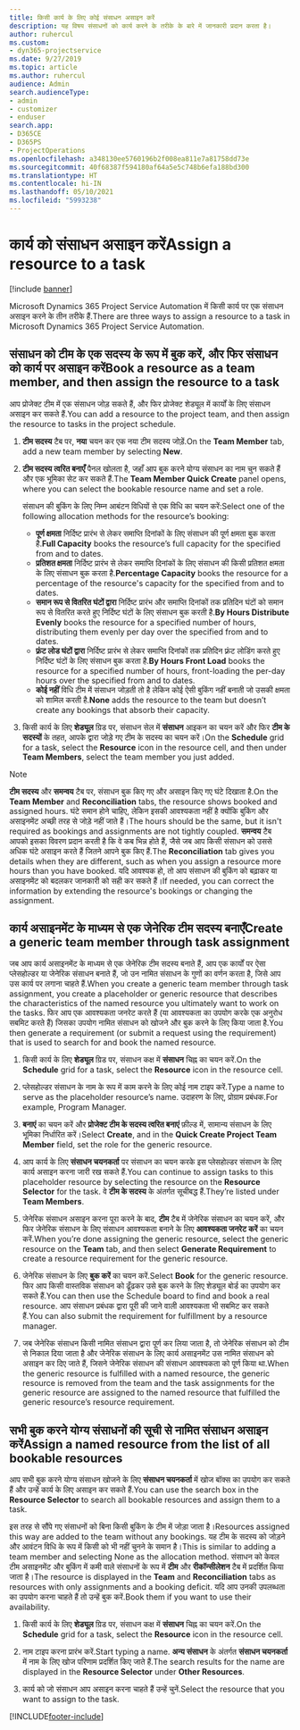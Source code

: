 ```yaml
---
title: किसी कार्य के लिए कोई संसाधन असाइन करें
description: यह विषय संसाधनों को कार्य करने के तरीके के बारे में जानकारी प्रदान करता है।
author: ruhercul
ms.custom:
- dyn365-projectservice
ms.date: 9/27/2019
ms.topic: article
ms.author: ruhercul
audience: Admin
search.audienceType:
- admin
- customizer
- enduser
search.app:
- D365CE
- D365PS
- ProjectOperations
ms.openlocfilehash: a348130ee5760196b2f008ea811e7a81758dd73e
ms.sourcegitcommit: 40f68387f594180af64a5e5c748b6efa188bd300
ms.translationtype: HT
ms.contentlocale: hi-IN
ms.lasthandoff: 05/10/2021
ms.locfileid: "5993238"
---
```

# <a name="assign-a-resource-to-a-task"></a><span data-ttu-id="c6bb1-103">कार्य को संसाधन असाइन करें</span><span class="sxs-lookup"><span data-stu-id="c6bb1-103">Assign a resource to a task</span></span>

[!include [banner](../includes/psa-now-project-operations.md)]

<span data-ttu-id="c6bb1-104">Microsoft Dynamics 365 Project Service Automation में किसी कार्य पर एक संसाधन असाइन करने के तीन तरीके हैं.</span><span class="sxs-lookup"><span data-stu-id="c6bb1-104">There are three ways to assign a resource to a task in Microsoft Dynamics 365 Project Service Automation.</span></span>

## <a name="book-a-resource-as-a-team-member-and-then-assign-the-resource-to-a-task"></a><span data-ttu-id="c6bb1-105">संसाधन को टीम के एक सदस्य के रूप में बुक करें, और फिर संसाधन को कार्य पर असाइन करें</span><span class="sxs-lookup"><span data-stu-id="c6bb1-105">Book a resource as a team member, and then assign the resource to a task</span></span>

<span data-ttu-id="c6bb1-106">आप प्रोजेक्ट टीम में एक संसाधन जोड़ सकते हैं, और फिर प्रोजेक्ट शेड्यूल में कार्यों के लिए संसाधन असाइन कर सकते हैं.</span><span class="sxs-lookup"><span data-stu-id="c6bb1-106">You can add a resource to the project team, and then assign the resource to tasks in the project schedule.</span></span>

1. <span data-ttu-id="c6bb1-107">**टीम सदस्य** टैब पर, **नया** चयन कर एक नया टीम सदस्य जोड़ें.</span><span class="sxs-lookup"><span data-stu-id="c6bb1-107">On the **Team Member** tab, add a new team member by selecting **New**.</span></span> 

2. <span data-ttu-id="c6bb1-108">**टीम सदस्य त्वरित बनाएँ** पैनल खोलता है, जहाँ आप बुक करने योग्य संसाधन का नाम चुन सकते हैं और एक भूमिका सेट कर सकते हैं.</span><span class="sxs-lookup"><span data-stu-id="c6bb1-108">The **Team Member Quick Create** panel opens, where you can select the bookable resource name and set a role.</span></span> 

    <span data-ttu-id="c6bb1-109">संसाधन की बुकिंग के लिए निम्न आबंटन विधियों से एक विधि का चयन करें:</span><span class="sxs-lookup"><span data-stu-id="c6bb1-109">Select one of the following allocation methods for the resource’s booking:</span></span>

    - <span data-ttu-id="c6bb1-110">**पूर्ण क्षमता** निर्दिष्ट प्रारंभ से लेकर समाप्ति दिनांकों के लिए संसाधन की पूर्ण क्षमता बुक करता है.</span><span class="sxs-lookup"><span data-stu-id="c6bb1-110">**Full Capacity** books the resource’s full capacity for the specified from and to dates.</span></span>
    - <span data-ttu-id="c6bb1-111">**प्रतिशत क्षमता** निर्दिष्ट प्रारंभ से लेकर समाप्ति दिनांकों के लिए संसाधन की किसी प्रतिशत क्षमता के लिए संसाधन बुक करता है.</span><span class="sxs-lookup"><span data-stu-id="c6bb1-111">**Percentage Capacity** books the resource for a percentage of the resource's capacity for the specified from and to dates.</span></span>
    - <span data-ttu-id="c6bb1-112">**समान रूप से वितरित घंटों द्वारा** निर्दिष्ट प्रारंभ और समाप्ति दिनांकों तक प्रतिदिन घंटों को समान रूप से वितरित करते हुए निर्दिष्ट घंटों के लिए संसाधन बुक करती है.</span><span class="sxs-lookup"><span data-stu-id="c6bb1-112">**By Hours Distribute Evenly** books the resource for a specified number of hours, distributing them evenly per day over the specified from and to dates.</span></span>
    - <span data-ttu-id="c6bb1-113">**फ़्रंट लोड घंटों द्वारा** निर्दिष्ट प्रारंभ से लेकर समाप्ति दिनांकों तक प्रतिदिन फ़्रंट लोडिंग करते हुए निर्दिष्ट घंटों के लिए संसाधन बुक करता है.</span><span class="sxs-lookup"><span data-stu-id="c6bb1-113">**By Hours Front Load** books the resource for a specified number of hours, front-loading the per-day hours over the specified from and to dates.</span></span>
    - <span data-ttu-id="c6bb1-114">**कोई नहीं** विधि टीम में संसाधन जोड़ती तो है लेकिन कोई ऐसी बुकिंग नहीं बनाती जो उसकी क्षमता को शामिल करती है.</span><span class="sxs-lookup"><span data-stu-id="c6bb1-114">**None** adds the resource to the team but doesn’t create any bookings that absorb their capacity.</span></span>

3. <span data-ttu-id="c6bb1-115">किसी कार्य के लिए **शेड्यूल** ग्रिड पर, संसाधन सेल में **संसाधन** आइकन का चयन करें और फिर **टीम के सदस्यों** के तहत, आपके द्वारा जोड़े गए टीम के सदस्य का चयन करें।</span><span class="sxs-lookup"><span data-stu-id="c6bb1-115">On the **Schedule** grid for a task, select the **Resource** icon in the resource cell, and then under **Team Members**, select the team member you just added.</span></span> 

> [!NOTE]
> <span data-ttu-id="c6bb1-116">**टीम सदस्य** और **समन्वय** टैब पर, संसाधन बुक किए गए और असाइन किए गए घंटे दिखाता है.</span><span class="sxs-lookup"><span data-stu-id="c6bb1-116">On the **Team Member** and **Reconciliation** tabs, the resource shows booked and assigned hours.</span></span> <span data-ttu-id="c6bb1-117">घंटे समान होने चाहिए, लेकिन इसकी आवश्यकता नहीं है क्योंकि बुकिंग और असाइनमेंट अच्छी तरह से जोड़े नहीं जाते हैं।</span><span class="sxs-lookup"><span data-stu-id="c6bb1-117">The hours should be the same, but it isn't required as bookings and assignments are not tightly coupled.</span></span> <span data-ttu-id="c6bb1-118">**समन्वय** टैब आपको इसका विवरण प्रदान करती है कि वे कब भिन्न होते हैं, जैसे जब आप किसी संसाधन को उससे अधिक घंटे असाइन करते हैं जितने आपने बुक किए हैं.</span><span class="sxs-lookup"><span data-stu-id="c6bb1-118">The **Reconciliation** tab gives you details when they are different, such as when you assign a resource more hours than you have booked.</span></span> <span data-ttu-id="c6bb1-119">यदि आवश्यक हो, तो आप संसाधन की बुकिंग को बढ़ाकर या असाइनमेंट को बदलकर जानकारी को सही कर सकते हैं।</span><span class="sxs-lookup"><span data-stu-id="c6bb1-119">If needed, you can correct the information by extending the resource's bookings or changing the assignment.</span></span>

## <a name="create-a-generic-team-member-through-task-assignment"></a><span data-ttu-id="c6bb1-120">कार्य असाइनमेंट के माध्यम से एक जेनेरिक टीम सदस्य बनाएँ</span><span class="sxs-lookup"><span data-stu-id="c6bb1-120">Create a generic team member through task assignment</span></span>

<span data-ttu-id="c6bb1-121">जब आप कार्य असाइनमेंट के माध्यम से एक जेनेरिक टीम सदस्य बनाते हैं, आप एक कार्यों पर ऐसा प्लेसहोल्डर या जेनेरिक संसाधन बनाते हैं, जो उन नामित संसाधन के गुणों का वर्णन करता है, जिसे आप उस कार्य पर लगाना चाहते हैं.</span><span class="sxs-lookup"><span data-stu-id="c6bb1-121">When you create a generic team member through task assignment, you create a placeholder or generic resource that describes the characteristics of the named resource you ultimately want to work on the tasks.</span></span> <span data-ttu-id="c6bb1-122">फिर आप एक आवश्यकता जनरेट करते हैं (या आवश्यकता का उपयोग करके एक अनुरोध सबमिट करते हैं) जिसका उपयोग नामित संसाधन को खोजने और बुक करने के लिए किया जाता है.</span><span class="sxs-lookup"><span data-stu-id="c6bb1-122">You then generate a requirement (or submit a request using the requirement) that is used to search for and book the named resource.</span></span>

1. <span data-ttu-id="c6bb1-123">किसी कार्य के लिए **शेड्यूल** ग्रिड पर, संसाधन कक्ष में **संसाधन** चिह्न का चयन करें.</span><span class="sxs-lookup"><span data-stu-id="c6bb1-123">On the **Schedule** grid for a task, select the **Resource** icon in the resource cell.</span></span>

2. <span data-ttu-id="c6bb1-124">प्लेसहोल्डर संसाधन के नाम के रूप में काम करने के लिए कोई नाम टाइप करें.</span><span class="sxs-lookup"><span data-stu-id="c6bb1-124">Type a name to serve as the placeholder resource’s name.</span></span> <span data-ttu-id="c6bb1-125">उदाहरण के लिए, प्रोग्राम प्रबंधक.</span><span class="sxs-lookup"><span data-stu-id="c6bb1-125">For example, Program Manager.</span></span>

3. <span data-ttu-id="c6bb1-126">**बनाएं** का चयन करें और **प्रोजेक्ट टीम के सदस्य त्वरित बनाएं** फ़ील्ड में, सामान्य संसाधन के लिए भूमिका निर्धारित करें।</span><span class="sxs-lookup"><span data-stu-id="c6bb1-126">Select **Create**, and in the **Quick Create Project Team Member** field, set the role for the generic resource.</span></span>

4. <span data-ttu-id="c6bb1-127">आप कार्य के लिए **संसाधन चयनकर्ता** पर संसाधन का चयन करके इस प्लेसहोल्डर संसाधन के लिए कार्य असाइन करना जारी रख सकते हैं.</span><span class="sxs-lookup"><span data-stu-id="c6bb1-127">You can continue to assign tasks to this placeholder resource by selecting the resource on the **Resource Selector** for the task.</span></span> <span data-ttu-id="c6bb1-128">वे **टीम के सदस्य** के अंतर्गत सूचीबद्ध हैं.</span><span class="sxs-lookup"><span data-stu-id="c6bb1-128">They’re listed under **Team Members**.</span></span>

5. <span data-ttu-id="c6bb1-129">जेनेरिक संसाधन असाइन करना पूरा करने के बाद, **टीम** टैब में जेनेरिक संसाधन का चयन करें, और फिर जेनेरिक संसाधन के लिए संसाधन आवश्यकता बनाने के लिए **आवश्यकता जनरेट करें** का चयन करें.</span><span class="sxs-lookup"><span data-stu-id="c6bb1-129">When you’re done assigning the generic resource, select the generic resource on the **Team** tab, and then select **Generate Requirement** to create a resource requirement for the generic resource.</span></span>

6. <span data-ttu-id="c6bb1-130">जेनेरिक संसाधन के लिए **बुक करें** का चयन करें.</span><span class="sxs-lookup"><span data-stu-id="c6bb1-130">Select **Book** for the generic resource.</span></span> <span data-ttu-id="c6bb1-131">फिर आप किसी वास्तविक संसाधन को ढूँढकर उसे बुक करने के लिए शेड्यूल बोर्ड का उपयोग कर सकते हैं.</span><span class="sxs-lookup"><span data-stu-id="c6bb1-131">You can then use the Schedule board to find and book a real resource.</span></span> <span data-ttu-id="c6bb1-132">आप संसाधन प्रबंधक द्वारा पूरी की जाने वाली आवश्यकता भी सबमिट कर सकते हैं.</span><span class="sxs-lookup"><span data-stu-id="c6bb1-132">You can also submit the requirement for fulfillment by a resource manager.</span></span>

7. <span data-ttu-id="c6bb1-133">जब जेनेरिक संसाधन किसी नामित संसाधन द्वारा पूर्ण कर लिया जाता है, तो जेनेरिक संसाधन को टीम से निकाल दिया जाता है और जेनेरिक संसाधन के लिए कार्य असाइनमेंट उस नामित संसाधन को असाइन कर दिए जाते हैं, जिसने जेनेरिक संसाधन की संसाधन आवश्यकता को पूर्ण किया था.</span><span class="sxs-lookup"><span data-stu-id="c6bb1-133">When the generic resource is fulfilled with a named resource, the generic resource is removed from the team and the task assignments for the generic resource are assigned to the named resource that fulfilled the generic resource’s resource requirement.</span></span>

## <a name="assign-a-named-resource-from-the-list-of-all-bookable-resources"></a><span data-ttu-id="c6bb1-134">सभी बुक करने योग्य संसाधनों की सूची से नामित संसाधन असाइन करें</span><span class="sxs-lookup"><span data-stu-id="c6bb1-134">Assign a named resource from the list of all bookable resources</span></span>

<span data-ttu-id="c6bb1-135">आप सभी बुक करने योग्य संसाधन खोजने के लिए **संसाधन चयनकर्ता** में खोज बॉक्स का उपयोग कर सकते हैं और उन्हें कार्य के लिए असाइन कर सकते हैं.</span><span class="sxs-lookup"><span data-stu-id="c6bb1-135">You can use the search box in the **Resource Selector** to search all bookable resources and assign them to a task.</span></span>

<span data-ttu-id="c6bb1-136">इस तरह से सौंपे गए संसाधनों को बिना किसी बुकिंग के टीम में जोड़ा जाता है।</span><span class="sxs-lookup"><span data-stu-id="c6bb1-136">Resources assigned this way are added to the team without any bookings.</span></span> <span data-ttu-id="c6bb1-137">यह टीम के सदस्य को जोड़ने और आवंटन विधि के रूप में किसी को भी नहीं चुनने के समान है।</span><span class="sxs-lookup"><span data-stu-id="c6bb1-137">This is similar to adding a team member and selecting None as the allocation method.</span></span> <span data-ttu-id="c6bb1-138">संसाधन को केवल टीम असाइनमेंट और बुकिंग में कमी वाले संसाधनों के रूप में **टीम** और **रीकॉन्सीलेशन** टैब में प्रदर्शित किया जाता है।</span><span class="sxs-lookup"><span data-stu-id="c6bb1-138">The resource is displayed in the **Team** and **Reconciliation** tabs as resources with only assignments and a booking deficit.</span></span> <span data-ttu-id="c6bb1-139">यदि आप उनकी उपलब्धता का उपयोग करना चाहते हैं तो उन्हें बुक करें.</span><span class="sxs-lookup"><span data-stu-id="c6bb1-139">Book them if you want to use their availability.</span></span>

1. <span data-ttu-id="c6bb1-140">किसी कार्य के लिए **शेड्यूल** ग्रिड पर, संसाधन कक्ष में **संसाधन** चिह्न का चयन करें.</span><span class="sxs-lookup"><span data-stu-id="c6bb1-140">On the **Schedule** grid for a task, select the **Resource** icon in the resource cell.</span></span>

2. <span data-ttu-id="c6bb1-141">नाम टाइप करना प्रारंभ करें.</span><span class="sxs-lookup"><span data-stu-id="c6bb1-141">Start typing a name.</span></span> <span data-ttu-id="c6bb1-142">**अन्य संसाधन** के अंतर्गत **संसाधन चयनकर्ता** में नाम के लिए खोज परिणाम प्रदर्शित किए जाते हैं.</span><span class="sxs-lookup"><span data-stu-id="c6bb1-142">The search results for the name are displayed in the **Resource Selector** under **Other Resources**.</span></span>

3. <span data-ttu-id="c6bb1-143">कार्य को जो संसाधन आप असाइन करना चाहते हैं उन्हें चुनें.</span><span class="sxs-lookup"><span data-stu-id="c6bb1-143">Select the resource that you want to assign to the task.</span></span>



[!INCLUDE[footer-include](../includes/footer-banner.md)]